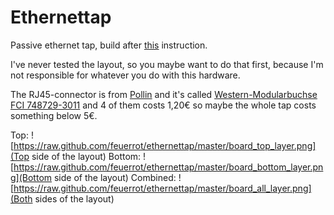 Ethernettap
===========

Passive ethernet tap, build after [this](http://itgeekchronicles.co.uk/2011/09/21/random-diy-passive-ethernet-tap-or-pet/) instruction.

I've never tested the layout, so you maybe want to do that first, because I'm not responsible for whatever you do with this hardware.

The RJ45-connector is from [Pollin](http://www.pollin.de) and it's called [Western-Modularbuchse FCI 748729-3011](http://www.pollin.de/shop/dt/OTk5ODQ1OTk-/Bauelemente_Bauteile/Mechanische_Bauelemente/Steckverbinder_Klemmen/Western_Modularbuchse_FCI_748729_3011.html) and 4 of them costs 1,20€ so maybe the whole tap costs something below 5€.

Top: ![https://raw.github.com/feuerrot/ethernettap/master/board_top_layer.png](Top side of the layout)
Bottom: ![https://raw.github.com/feuerrot/ethernettap/master/board_bottom_layer.png](Bottom side of the layout)
Combined: ![https://raw.github.com/feuerrot/ethernettap/master/board_all_layer.png](Both sides of the layout)
